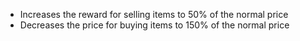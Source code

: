 - Increases the reward for selling items to 50% of the normal price
- Decreases the price for buying items to 150% of the normal price
